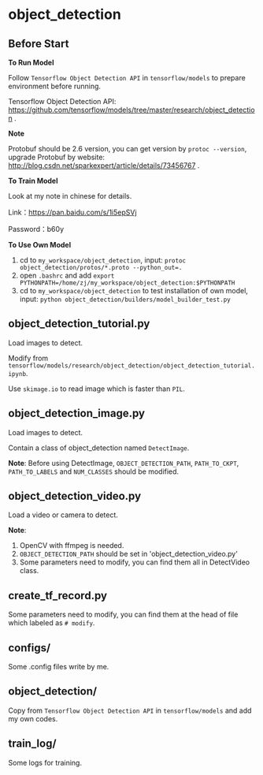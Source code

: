 # object_detection

## Before Start

**To Run Model**

Follow `Tensorflow Object Detection API` in `tensorflow/models` to prepare environment before running.

Tensorflow Object Detection API: https://github.com/tensorflow/models/tree/master/research/object_detection .

**Note**

Protobuf should be 2.6 version, you can get version by `protoc --version`, upgrade Protobuf by website: http://blog.csdn.net/sparkexpert/article/details/73456767 .

**To Train Model**

Look at my note in chinese for details.

Link：https://pan.baidu.com/s/1i5epSVj

Password：b60y

**To Use Own Model**

1. cd to `my_workspace/object_detection`, input: `protoc object_detection/protos/*.proto --python_out=.`
2. open `.bashrc` and add `export PYTHONPATH=/home/zj/my_workspace/object_detection:$PYTHONPATH`
3. cd to `my_workspace/object_detection` to test installation of own model, input: `python object_detection/builders/model_builder_test.py`

## object_detection_tutorial.py

Load images to detect. 

Modify from `tensorflow/models/research/object_detection/object_detection_tutorial.ipynb`.

Use `skimage.io` to read image which is faster than `PIL`.

## object_detection_image.py

Load images to detect. 

Contain a class of object_detection named `DetectImage`.

**Note**: Before using DetectImage, `OBJECT_DETECTION_PATH`, `PATH_TO_CKPT`, `PATH_TO_LABELS` and `NUM_CLASSES` should be modified.

## object_detection_video.py

Load a video or camera to detect. 

**Note**: 
1. OpenCV with ffmpeg is needed. 
2. `OBJECT_DETECTION_PATH` should be set in 'object_detection_video.py'
3. Some parameters need to modify, you can find them all in DetectVideo class. 

## create_tf_record.py

Some parameters need to modify, you can find them at the head of file which labeled as `# modify`.

## configs/

Some .config files write by me.

## object_detection/

Copy from `Tensorflow Object Detection API` in `tensorflow/models` and add my own codes.

## train_log/

Some logs for training.
